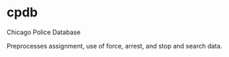 # cpdb

Chicago Police Database

Preprocesses assignment, use of force, arrest, and stop and search data.
